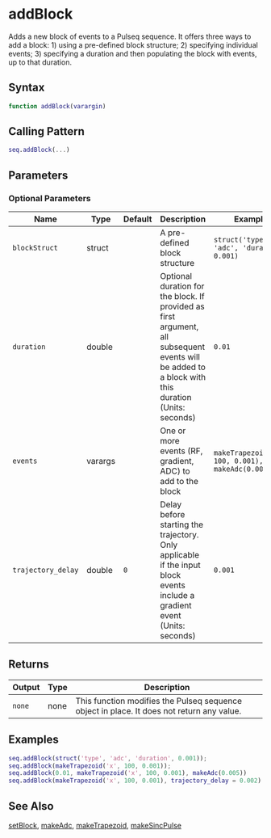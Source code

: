 # addBlock

Adds a new block of events to a Pulseq sequence.  It offers three ways to add a block: 1) using a pre-defined block structure; 2) specifying individual events; 3) specifying a duration and then populating the block with events, up to that duration.

## Syntax

```matlab
function addBlock(varargin)
```

## Calling Pattern

```matlab
seq.addBlock(...)
```

## Parameters


### Optional Parameters

| Name | Type | Default | Description | Example |
|------|------|---------|-------------|---------|
| `blockStruct` | struct |  | A pre-defined block structure | `struct('type', 'adc', 'duration', 0.001)` |
| `duration` | double |  | Optional duration for the block. If provided as first argument, all subsequent events will be added to a block with this duration (Units: seconds) | `0.01` |
| `events` | varargs |  | One or more events (RF, gradient, ADC) to add to the block | `makeTrapezoid('x', 100, 0.001), makeAdc(0.005)` |
| `trajectory_delay` | double | `0` | Delay before starting the trajectory. Only applicable if the input block events include a gradient event (Units: seconds) | `0.001` |

## Returns

| Output | Type | Description |
|--------|------|-------------|
| `none` | none | This function modifies the Pulseq sequence object in place. It does not return any value. |

## Examples

```matlab
seq.addBlock(struct('type', 'adc', 'duration', 0.001));
seq.addBlock(makeTrapezoid('x', 100, 0.001));
seq.addBlock(0.01, makeTrapezoid('x', 100, 0.001), makeAdc(0.005))
seq.addBlock(makeTrapezoid('x', 100, 0.001), trajectory_delay = 0.002)
```

## See Also

[setBlock](setBlock.md), [makeAdc](makeAdc.md), [makeTrapezoid](makeTrapezoid.md), [makeSincPulse](makeSincPulse.md)
